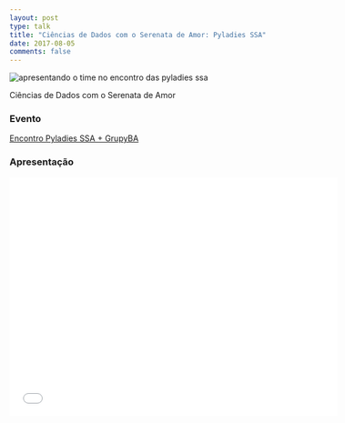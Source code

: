 ```yaml
---
layout: post
type: talk
title: "Ciências de Dados com o Serenata de Amor: Pyladies SSA"
date: 2017-08-05
comments: false
---
```


![apresentando o time no encontro das pyladies ssa](https://pbs.twimg.com/media/DGd4ClSXcAAkCL2.jpg)

Ciências de Dados com o Serenata de Amor

### Evento
[Encontro Pyladies SSA + GrupyBA](https://www.meetup.com/Pyladies-SSA/events/242148869/)

### Apresentação
<center>
<iframe src="//slides.com/jtemporal/dfb-osa/embed" width="576" height="420" scrolling="no" frameborder="0" webkitallowfullscreen mozallowfullscreen allowfullscreen></iframe>
